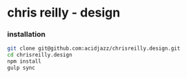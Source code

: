 # chris reilly - design

### installation

```bash
git clone git@github.com:acidjazz/chrisreilly.design.git
cd chrisreilly.design
npm install
gulp sync
```

